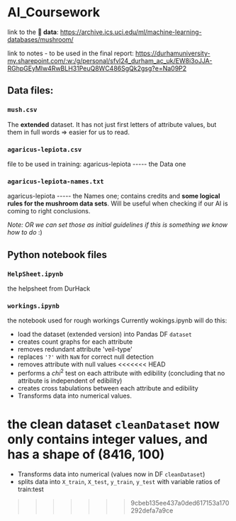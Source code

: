 # AI_Coursework
link to the **🍄 data**: https://archive.ics.uci.edu/ml/machine-learning-databases/mushroom/

link to notes - to be used in the final report: https://durhamuniversity-my.sharepoint.com/:w:/g/personal/sfvl24_durham_ac_uk/EW8i3oJJA-RGhpGEyMlw4RwBLH31PeuQ8WC486SgQk2gsg?e=Na09P2


## Data files:
### `mush.csv`
The **extended** dataset. It has not just first letters of attribute values, but them in full words => easier for us to read.


### `agaricus-lepiota.csv`
file to be used in training: agaricus-lepiota ----- the Data one


### `agaricus-lepiota-names.txt`
agaricus-lepiota ----- the Names one; contains credits and **some logical rules for the mushroom data sets**. Will be useful when checking if our AI is coming to right conclusions.

*Note: OR we can set those as initial guidelines if this is something we know how to do* :)


## Python notebook files
### `HelpSheet.ipynb`
the helpsheet from DurHack


### `workings.ipynb`
the notebook used for rough workings
Currently wokings.ipynb will do this:
- load the dataset (extended version) into Pandas DF `dataset`
- creates count graphs for each attribute
- removes redundant attribute 'veil-type'
- replaces `'?'` with `NaN` for correct null detection
- removes attribute with null values
<<<<<<< HEAD
- performs a $chi^2$ test on each attribute with edibility (concluding that no attribute is independent of edibility)
- creates cross tabulations between each attribute and edibility 
- Transforms data into numerical values.

the clean dataset `cleanDataset` now only contains integer values, and has a shape of $(8416, 100)$
=======
- Transforms data into numerical (values now in DF `cleanDataset`)
- splits data into `X_train`, `X_test`, `y_train`, `y_test` with variable ratios of train:test
>>>>>>> 9cbeb135ee437a0ded617153a170292defa7a9ce
